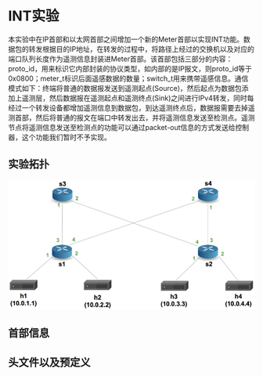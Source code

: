 # INT实验

本实验中在IP首部和以太网首部之间增加一个新的Meter首部以实现INT功能。数据包的转发根据目的IP地址，在转发的过程中，将路径上经过的交换机以及对应的端口队列长度作为遥测信息封装进Meter首部。该首部包括三部分的内容：proto_id，用来标识它内部封装的协议类型，如内部的是IP报文，则proto_id等于0x0800；meter_t标识后面遥感数据的数量；switch_t用来携带遥感信息。通信模式如下：终端将普通的数据报发送到遥测起点(Source)，然后起点为数据包添加上遥测层，然后数据报在遥测起点和遥测终点(Sink)之间进行IPv4转发，同时每经过一个转发设备都增加遥测信息到数据包，到达遥测终点后，数据报需要去掉遥测首部，然后将普通的报文在端口中转发出去，并将遥测信息发送至检测点。遥测节点将遥测信息发送至检测点的功能可以通过packet-out信息的方式发送给控制器，这个功能我们暂时不予实现。

## 实验拓扑

![实验拓扑](https://github.com/OucMan/P4-ONOS/blob/main/P4/%E5%AE%9E%E9%AA%8C/pic/1-topo.png)


## 首部信息


## 头文件以及预定义




